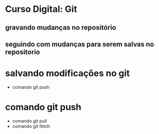 # Curso Digital: Git

## gravando mudanças no repositório

## seguindo com mudanças para serem salvas no repositorio

# salvando modificações no git

* comando git push

# comando git push

+ comando git pull
+ comando git fetch
